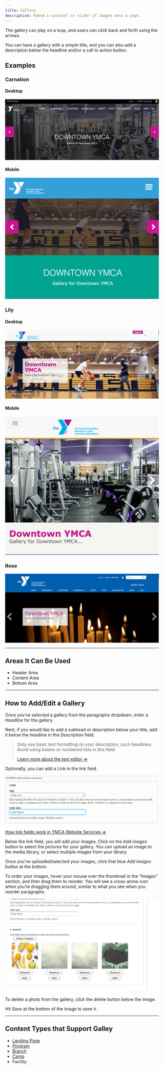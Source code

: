 ```yaml
---
title: Gallery
description: Embed a carousel or slider of images onto a page.
---
```


The gallery can play on a loop, and users can click back and forth using the arrows.

You can have a gallery with a simple title, and you can also add a description below the headline and/or a call to action button.

## Examples

### Carnation

#### Desktop

![Gallery in Carnation on desktop](paragraphs--gallery--carnation.jpeg)

#### Mobile

![Gallery in Carnation on mobile](paragraphs--gallery--carnation-mobile.jpeg)

### Lily

#### Desktop

![Gallery in Lily on desktop](paragraphs--gallery--lily.jpeg)

#### Mobile

![Gallery in Lily on mobile](paragraphs--gallery--lily-mobile.jpeg)

### Rose

![Gallery in Rose on desktop](paragraphs--gallery--rose.jpeg)

---

## Areas It Can Be Used

* Header Area
* Content Area
* Bottom Area

---

## How to Add/Edit a Gallery

Once you’ve selected a gallery from the paragraphs dropdown, enter a *Headline* for the gallery.

Next, if you would like to add a subhead or description below your title, add it below the headline in the *Description* field.

> Only use basic text formatting on your description, such headlines. Avoid using bullets or numbered lists in this field.
>
> [Learn more about the text editor ⇒](../../text-editor)

Optionally, you can add a Link in the link field.

![The Gallery link field](paragraphs--gallery--link.png)

[How link fields work in YMCA Website Services ⇒](../../content-editing-basics/#linksbutton-fields)

Below the link field, you will add your images. Click on the *Add images* button to select the pictures for your gallery. You can upload an image to the media library, or select multiple images from your library.

Once you’ve uploaded/selected your images, click that blue *Add images* button at the bottom.

To order your images, hover your mouse over the thumbnail in the “Images” section, and then drag them to reorder. You will see a cross-arrow icon when you’re dragging them around, similar to what you see when you reorder paragraphs.

![Reorder images via drag and drop](paragraphs--gallery--admin-reorder.gif)

To delete a photo from the gallery, click the delete button below the image.

Hit *Save* at the bottom of the image to save it.

---

## Content Types that Support Galley

* [Landing Page](../../content-types/landing-page)
* [Program](../../content-types/program)
* [Branch](../../content-types/branch)
* [Camp](../../content-types/camp)
* Facility
